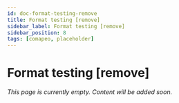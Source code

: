 ```yaml
---
id: doc-format-testing-remove
title: Format testing [remove]
sidebar_label: Format testing [remove]
sidebar_position: 8
tags: [comapeo, placeholder]
---
```


# Format testing [remove]

*This page is currently empty. Content will be added soon.*
